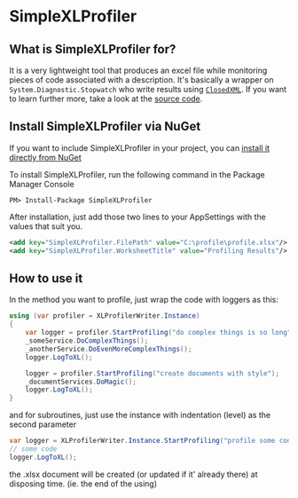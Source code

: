 # SimpleXLProfiler

## What is SimpleXLProfiler for?

It is a very lightweight tool that produces an excel file while monitoring 
pieces of code associated with a description.  It's basically a wrapper on `System.Diagnostic.Stopwatch` who write results using [`ClosedXML`](https://github.com/ClosedXML/ClosedXML). If you want to learn further more, take a look at the [source code](https://github.com/amainguy/SimpleXLProfiler/tree/master/SimpleXLProfiler).

## Install SimpleXLProfiler via NuGet

If you want to include SimpleXLProfiler in your project, you can [install it directly from NuGet](https://www.nuget.org/packages/SimpleXLProfiler/)

To install SimpleXLProfiler, run the following command in the Package Manager Console

```
PM> Install-Package SimpleXLProfiler
```
After installation, just add those two lines to your AppSettings with the values that suit you.

```xml
<add key="SimpleXLProfiler.FilePath" value="C:\profile\profile.xlsx"/>
<add key="SimpleXLProfiler.WorksheetTitle" value="Profiling Results"/>
```
## How to use it

In the method you want to profile, just wrap the code with loggers as this:

```csharp
using (var profiler = XLProfilerWriter.Instance)
{
    var logger = profiler.StartProfiling("do complex things is so long");
    _someService.DoComplexThings();
    _anotherService.DoEvenMoreComplexThings();
    logger.LogToXL();

    logger = profiler.StartProfiling("create documents with style");
    _documentServices.DoMagic();
    logger.LogToXL();        
}
```

and for subroutines, just use the instance with indentation (level) as the second parameter

```csharp
var logger = XLProfilerWriter.Instance.StartProfiling("profile some code", 2)
// some code
logger.LogToXL();
```

the .xlsx document will be created (or updated if it' already there) at disposing time. (ie. the end of the using)
